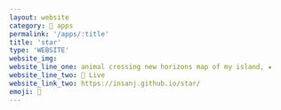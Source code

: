 ```yaml
---
layout: website
category: 🏬 apps
permalink: '/apps/:title'
title: 'star'
type: 'WEBSITE'
website_img: 
website_line_one: animal crossing new horizons map of my island, ★
website_line_two: 🚀 Live
website_link_two: https://insanj.github.io/star/
emoji: 🥬 
---
```

